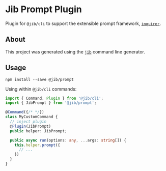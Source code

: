 # Jib Prompt Plugin

Plugin for `@jib/cli` to support the extensible prompt framework,
[`inquirer`](https://www.npmjs.com/package/inquirer).

## About

This project was generated using the [`jib`](https://www.npmjs.com/package/@jib/jib)
command line generator.

## Usage

```shell
npm install --save @jib/prompt
```

Using within `@jib/cli` commands:

```typescript
import { Command, Plugin } from '@jib/cli';
import { JibPrompt } from '@jib/prompt';

@Command({/* */})
class MyCustomCommand {
  // inject plugin
  @Plugin(JibPrompt)
  public helper: JibPrompt;

  public async run(options: any, ...args: string[]) {
    this.helper.prompt({
      // ...
    })
  }
}
```
